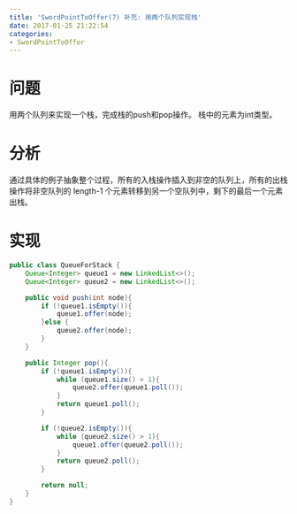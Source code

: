 ```yaml
---
title: 'SwordPointToOffer(7) 补充: 用两个队列实现栈'
date: 2017-01-25 21:22:54
categories:
- SwordPointToOffer
---
```


# 问题
用两个队列来实现一个栈，完成栈的push和pop操作。 栈中的元素为int类型。

# 分析
通过具体的例子抽象整个过程，所有的入栈操作插入到非空的队列上，所有的出栈操作将非空队列的 length-1 个元素转移到另一个空队列中，剩下的最后一个元素出栈。

# 实现
```java
public class QueueForStack {
    Queue<Integer> queue1 = new LinkedList<>();
    Queue<Integer> queue2 = new LinkedList<>();

    public void push(int node){
        if (!queue1.isEmpty()){
            queue1.offer(node);
        }else {
            queue2.offer(node);
        }
    }

    public Integer pop(){
        if (!queue1.isEmpty()){
            while (queue1.size() > 1){
                queue2.offer(queue1.poll());
            }
            return queue1.poll();
        }

        if (!queue2.isEmpty()){
            while (queue2.size() > 1){
                queue1.offer(queue2.poll());
            }
            return queue2.poll();
        }

        return null;
    }
}
```